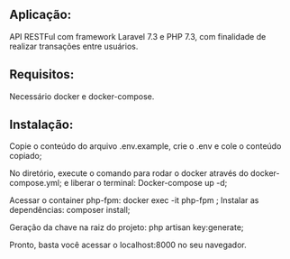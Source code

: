 ## Aplicação:
API RESTFul com framework Laravel 7.3 e PHP 7.3, com finalidade de realizar transações entre usuários. 

## Requisitos: 
Necessário docker e docker-compose.

## Instalação: 
Copie o conteúdo do arquivo .env.example, crie o .env e cole o conteúdo copiado;

No diretório, execute o comando para rodar o docker através do docker-compose.yml; 
e liberar o terminal: Docker-compose up -d;

Acessar o container php-fpm: docker exec -it php-fpm ;
Instalar as dependências: composer install;

Geração da chave na raiz do projeto: php artisan key:generate;

Pronto, basta você acessar o localhost:8000 no seu navegador. 




